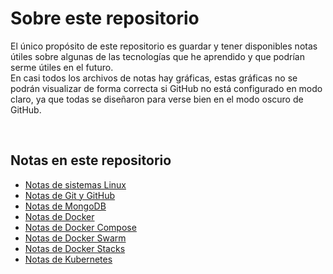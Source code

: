 # Sobre este repositorio

El único propósito de este repositorio es guardar y tener disponibles notas útiles sobre algunas de las tecnologías que he aprendido y que podrían serme útiles en el futuro.\
En casi todos los archivos de notas hay gráficas, estas gráficas no se podrán visualizar de forma correcta si GitHub no está configurado en modo claro, ya que todas se diseñaron para verse bien en el modo oscuro de GitHub.

<br>

## Notas en este repositorio

- [Notas de sistemas Linux](https://github.com/Joseesc24/mis_notas_de_desarrollo/blob/master/notas_de_sistemas_linux.md#sistemas-linux)
- [Notas de Git y GitHub](https://github.com/Joseesc24/mis_notas_de_desarrollo/blob/master/notas_de_git_y_github.md#git-y-github)
- [Notas de MongoDB](https://github.com/Joseesc24/mis_notas_de_desarrollo/blob/master/notas_de_mongodb.md#mongodb)
- [Notas de Docker](https://github.com/Joseesc24/mis_notas_de_desarrollo/blob/master/notas_de_docker.md#docker)
- [Notas de Docker Compose](https://github.com/Joseesc24/mis_notas_de_desarrollo/blob/master/notas_de_docker_compose.md#docker-compose)
- [Notas de Docker Swarm](https://github.com/Joseesc24/mis_notas_de_desarrollo/blob/master/notas_de_docker_swarm.md#docker-swarm)
- [Notas de Docker Stacks](https://github.com/Joseesc24/mis_notas_de_desarrollo/blob/master/notas_de_docker_stacks.md#docker-stack)
- [Notas de Kubernetes](https://github.com/Joseesc24/mis_notas_de_desarrollo/blob/master/notas_de_kubernetes.md#kubernetes)

<br>
